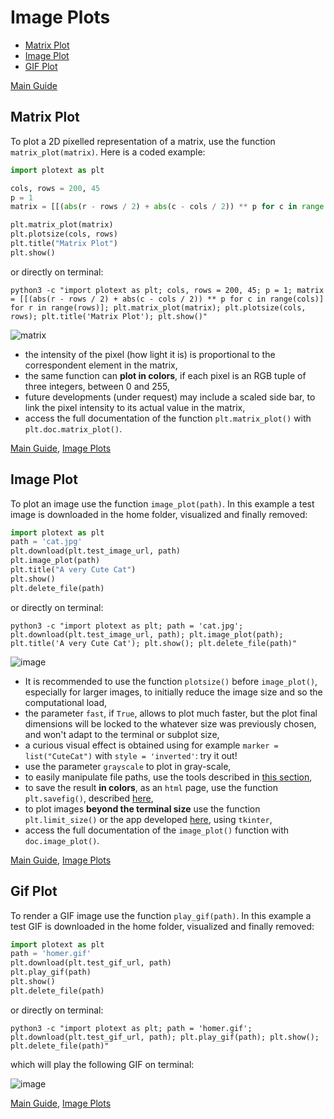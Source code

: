 # Image Plots
- [Matrix Plot](https://github.com/piccolomo/plotext/blob/master/readme/image.md#matrix-plot)
- [Image Plot](https://github.com/piccolomo/plotext/blob/master/readme/image.md#image-plot)
- [GIF Plot](https://github.com/piccolomo/plotext/blob/master/readme/image.md#gif-plot)

[Main Guide](https://github.com/piccolomo/plotext#guide)


## Matrix Plot
To plot a 2D pixelled representation of a matrix, use the function `matrix_plot(matrix)`. Here is a coded example:
```python
import plotext as plt

cols, rows = 200, 45
p = 1
matrix = [[(abs(r - rows / 2) + abs(c - cols / 2)) ** p for c in range(cols)] for r in range(rows)]

plt.matrix_plot(matrix)
plt.plotsize(cols, rows)
plt.title("Matrix Plot")
plt.show()
```
or directly on terminal:
```console
python3 -c "import plotext as plt; cols, rows = 200, 45; p = 1; matrix = [[(abs(r - rows / 2) + abs(c - cols / 2)) ** p for c in range(cols)] for r in range(rows)]; plt.matrix_plot(matrix); plt.plotsize(cols, rows); plt.title('Matrix Plot'); plt.show()"
```
![matrix](https://raw.githubusercontent.com/piccolomo/plotext/master/data/matrix.png)

- the intensity of the pixel (how light it is) is proportional to the correspondent element in the matrix,
- the same function can **plot in colors**, if each pixel is an RGB tuple of three integers, between 0 and 255,
- future developments (under request) may include a scaled side bar, to link the pixel intensity to its actual value in the matrix,
- access the full documentation of the function `plt.matrix_plot()` with `plt.doc.matrix_plot()`.

[Main Guide](https://github.com/piccolomo/plotext#guide), [Image Plots](https://github.com/piccolomo/plotext/blob/master/readme/image.md#image-plots)


## Image Plot
To plot an image use the function `image_plot(path)`. In this example a test image is downloaded in the home folder, visualized and finally removed:
```python
import plotext as plt
path = 'cat.jpg'
plt.download(plt.test_image_url, path)
plt.image_plot(path)
plt.title("A very Cute Cat")
plt.show()
plt.delete_file(path)
```
or directly on terminal:
```console
python3 -c "import plotext as plt; path = 'cat.jpg'; plt.download(plt.test_image_url, path); plt.image_plot(path); plt.title('A very Cute Cat'); plt.show(); plt.delete_file(path)"
```

![image](https://raw.githubusercontent.com/piccolomo/plotext/master/data/image.png)

- It is recommended to use the function `plotsize()` before `image_plot()`, especially for larger images, to initially reduce the image size and so the computational load,
- the parameter `fast`, if `True`, allows to plot much faster, but the plot final dimensions will be locked to the whatever size was previously chosen, and won't adapt to the terminal or subplot size,
- a curious visual effect is obtained using for example `marker = list("CuteCat")` with `style = 'inverted'`: try it out!
- use the parameter `grayscale` to plot in gray-scale,
- to easily manipulate file paths, use the tools described in [this section](https://github.com/piccolomo/plotext/blob/master/readme/utilities.md#file-utilities),
- to save the result **in colors**, as an `html` page, use the function `plt.savefig()`, described [here](https://github.com/piccolomo/plotext/blob/master/readme/utilities.md#useful-functions),
- to plot images **beyond the terminal size** use the function `plt.limit_size()` or the app developed [here](https://github.com/piccolomo/plotext/blob/master/readme/environments.md#tkinter), using `tkinter`,
- access the full documentation of the `image_plot()` function with `doc.image_plot()`.

[Main Guide](https://github.com/piccolomo/plotext#guide), [Image Plots](https://github.com/piccolomo/plotext/blob/master/readme/image.md#image-plots)


## Gif Plot
To render a GIF image use the function `play_gif(path)`. In this example a test GIF is downloaded in the home folder, visualized and finally removed:
```python
import plotext as plt
path = 'homer.gif'
plt.download(plt.test_gif_url, path)
plt.play_gif(path)
plt.show()
plt.delete_file(path)
```
or directly on terminal:
```console
python3 -c "import plotext as plt; path = 'homer.gif'; plt.download(plt.test_gif_url, path); plt.play_gif(path); plt.show(); plt.delete_file(path)"
```
which will play the following GIF on terminal:

![image](https://raw.githubusercontent.com/piccolomo/plotext/master/data/homer-rendered.gif)

[Main Guide](https://github.com/piccolomo/plotext#guide), [Image Plots](https://github.com/piccolomo/plotext/blob/master/readme/image.md#image-plots)